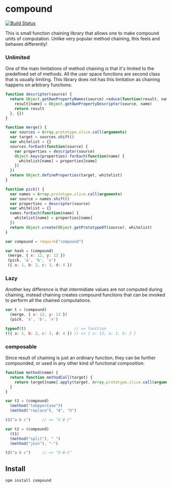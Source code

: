# compound

[![Build Status](https://secure.travis-ci.org/Gozala/compound.png)](http://travis-ci.org/Gozala/compound)

This is small function chaining library that allows one to make compound units
of computation. Unlike very popular method chaining, this feels and behaves
differently!

### Unlimited

One of the main limitations of method chaining is that it's limited to the
predefined set of methods. All the user space functions are second class
that is usually limiting. This library does not has this limitation as
chaining happens on arbitrary functions:

```js
function descriptor(source) {
  return Object.getOwnPropertyNames(source).reduce(function(result, name) {
    result[name] = Object.getOwnPropertyDescriptor(source, name)
    return result
  }, {})
}

function merge() {
  var sources = Array.prototype.slice.call(arguments)
  var target = sources.shift()
  var whitelist = {}
  sources.forEach(function(source) {
    var properties = descriptor(source)
    Object.keys(properties).forEach(function(name) {
      whitelist[name] = properties[name]
    })
  })
  return Object.defineProperties(target, whitelist)
}

function pick() {
  var names = Array.prototype.slice.call(arguments)
  var source = names.shift()
  var properties = descriptor(source)
  var whitelist = {}
  names.forEach(function(name) {
    whitelist[name] = properties[name]
  })
  return Object.create(Object.getPrototypeOf(source), whitelist)
}

var compound = require("compound")

var hash = (compound)
 (merge, { x: 12, y: 13 })
 (pick, 'a', 'b', 'x')
 ({ a: 1, b: 2, c: 3, d: 4 })
```

### Lazy

Another key difference is that intermidiate values are not computed during
chaining, instead chaining creates compound functions that can be invoked
to perform all the chained computations.


```js
var t = (compound)
  (merge, { x: 12, y: 13 })
  (pick, 'a', 'b', 'x')

typeof(t)                     // => function
t({ a: 1, b: 2, c: 3, d: 4 }) // => { x: 12, a: 1, b: 2 }
```

### composable

Since result of chaining is just an ordinary function, they can be further
compounded, or used in any other kind of functional composition.


```js
function method(name) {
  return function methodCall(target) {
    return target[name].apply(target, Array.prototype.slice.call(arguments, 1))
  }
}

var t1 = (compound)
  (method("toUpperCase"))
  (method("replace"), "A", "X")

t1("a b c")     // => "X B C"

var t2 = (compound)
  (t1)
  (method("split"), " ")
  (method("join"), "-")

t2("a b c")     // => "X-B-C"
```

## Install

    npm install compound
